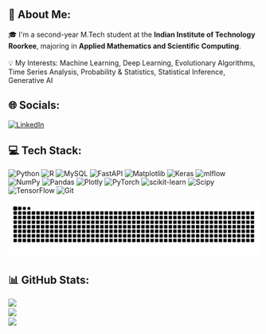 ## 💫 About Me:
🎓 I'm a second-year M.Tech student at the **Indian Institute of Technology Roorkee**, majoring in **Applied Mathematics and Scientific Computing**.<br><br> 💡 My Interests: Machine Learning, Deep Learning, Evolutionary Algorithms, Time Series Analysis, Probability & Statistics, Statistical Inference, Generative AI

## 🌐 Socials:
[![LinkedIn](https://img.shields.io/badge/LinkedIn-%230077B5.svg?logo=linkedin&logoColor=white)](https://linkedin.com/in/tanayraj29) 

## 💻 Tech Stack:
![Python](https://img.shields.io/badge/python-3670A0?style=flat&logo=python&logoColor=ffdd54) ![R](https://img.shields.io/badge/r-%23276DC3.svg?style=flat&logo=r&logoColor=white) ![MySQL](https://img.shields.io/badge/mysql-4479A1.svg?style=flat&logo=mysql&logoColor=white) ![FastAPI](https://img.shields.io/badge/FastAPI-005571?style=flat&logo=fastapi) ![Matplotlib](https://img.shields.io/badge/Matplotlib-%23ffffff.svg?style=flat&logo=Matplotlib&logoColor=black) ![Keras](https://img.shields.io/badge/Keras-%23D00000.svg?style=flat&logo=Keras&logoColor=white) ![mlflow](https://img.shields.io/badge/mlflow-%23d9ead3.svg?style=flat&logo=numpy&logoColor=blue) ![NumPy](https://img.shields.io/badge/numpy-%23013243.svg?style=flat&logo=numpy&logoColor=white) ![Pandas](https://img.shields.io/badge/pandas-%23150458.svg?style=flat&logo=pandas&logoColor=white) ![Plotly](https://img.shields.io/badge/Plotly-%233F4F75.svg?style=flat&logo=plotly&logoColor=white) ![PyTorch](https://img.shields.io/badge/PyTorch-%23EE4C2C.svg?style=flat&logo=PyTorch&logoColor=white) ![scikit-learn](https://img.shields.io/badge/scikit--learn-%23F7931E.svg?style=flat&logo=scikit-learn&logoColor=white) ![Scipy](https://img.shields.io/badge/SciPy-%230C55A5.svg?style=flat&logo=scipy&logoColor=%white) ![TensorFlow](https://img.shields.io/badge/TensorFlow-%23FF6F00.svg?style=flat&logo=TensorFlow&logoColor=white) ![Git](https://img.shields.io/badge/git-%23F05033.svg?style=flat&logo=git&logoColor=white)

<picture>
  <source media="(prefers-color-scheme: dark)" srcset="https://raw.githubusercontent.com/29TanayRaj/29TanayRaj/output/github-snake-dark.svg" />
  <source media="(prefers-color-scheme: light)" srcset="https://raw.githubusercontent.com/29TanayRaj/29TanayRaj/output/github-snake.svg" />
  <img alt="github-snake" src="https://raw.githubusercontent.com/29TanayRaj/29TanayRaj/output/github-snake.svg" />
</picture>



## 📊 GitHub Stats:
![](https://github-readme-stats.vercel.app/api?username=29TanayRaj&theme=white&hide_border=false&include_all_commits=false&count_private=false)<br/>
![](https://nirzak-streak-stats.vercel.app/?user=29TanayRaj&theme=white&hide_border=false)<br/>
![](https://github-readme-stats.vercel.app/api/top-langs/?username=29TanayRaj&theme=white&hide_border=false&include_all_commits=false&count_private=false&layout=compact)


<!-- Proudly created with GPRM ( https://gprm.itsvg.in ) -->
